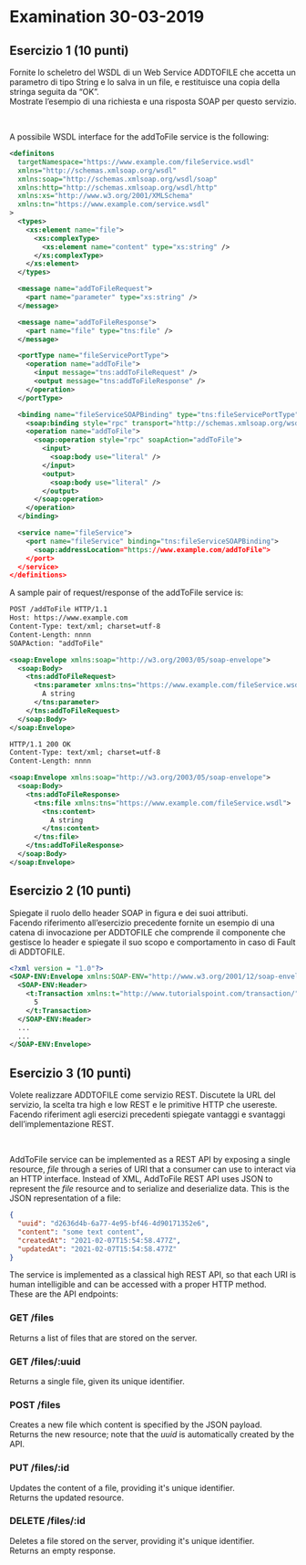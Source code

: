 # Examination 30-03-2019

## Esercizio 1 (10 punti) 
Fornite lo scheletro del WSDL di un Web Service ADDTOFILE che accetta un parametro di tipo String e lo salva in un file, e restituisce una copia della stringa seguita da “OK”.  
Mostrate l’esempio di una richiesta e una risposta SOAP per questo servizio.  

<br />

A possibile WSDL interface for the addToFile service is the following:  

```xml
<definitons
  targetNamespace="https://www.example.com/fileService.wsdl"
  xmlns="http://schemas.xmlsoap.org/wsdl"
  xmlns:soap="http://schemas.xmlsoap.org/wsdl/soap"
  xmlns:http="http://schemas.xmlsoap.org/wsdl/http"
  xmlns:xs="http://www.w3.org/2001/XMLSchema"
  xmlns:tn="https://www.example.com/service.wsdl"
>
  <types>
    <xs:element name="file">
      <xs:complexType>
        <xs:element name="content" type="xs:string" />
      </xs:complexType>
    </xs:element>
  </types>

  <message name="addToFileRequest">
    <part name="parameter" type="xs:string" />
  </message>

  <message name="addToFileResponse">
    <part name="file" type="tns:file" />
  </message>

  <portType name="fileServicePortType">
    <operation name="addToFile">
      <input message="tns:addToFileRequest" />
      <output message="tns:addToFileResponse" />
    </operation>
  </portType>

  <binding name="fileServiceSOAPBinding" type="tns:fileServicePortType">
    <soap:binding style="rpc" transport="http://schemas.xmlsoap.org/wsdl/http" />
    <operation name="addToFile">
      <soap:operation style="rpc" soapAction="addToFile">
        <input>
          <soap:body use="literal" />
        </input>
        <output>
          <soap:body use="literal" />
        </output>
      </soap:operation>
    </operation>
  </binding>

  <service name="fileService">
    <port name="fileService" binding="tns:fileServiceSOAPBinding">
      <soap:addressLocation="https://www.example.com/addToFile">
    </port>
  </service>
</definitions>
```

A sample pair of request/response of the addToFile service is:

```xml
POST /addToFile HTTP/1.1
Host: https://www.example.com
Content-Type: text/xml; charset=utf-8
Content-Length: nnnn
SOAPAction: "addToFile"

<soap:Envelope xmlns:soap="http://w3.org/2003/05/soap-envelope">
  <soap:Body>
    <tns:addToFileRequest>
      <tns:parameter xmlns:tns="https://www.example.com/fileService.wsdl">
        A string
      </tns:parameter>
    </tns:addToFileRequest>
  </soap:Body>
</soap:Envelope>
```

```xml
HTTP/1.1 200 OK
Content-Type: text/xml; charset=utf-8
Content-Length: nnnn

<soap:Envelope xmlns:soap="http://w3.org/2003/05/soap-envelope">
  <soap:Body>
    <tns:addToFileResponse>
      <tns:file xmlns:tns="https://www.example.com/fileService.wsdl">
        <tns:content>
          A string
        </tns:content>
      </tns:file>
    </tns:addToFileResponse>
  </soap:Body>
</soap:Envelope>
```

## Esercizio 2 (10 punti)
Spiegate il ruolo dello header SOAP in figura e dei suoi attributi.  
Facendo riferimento all’esercizio precedente fornite un esempio di una catena di invocazione per ADDTOFILE che comprende il componente che gestisce lo header e spiegate il suo scopo e comportamento in caso di Fault di ADDTOFILE.  

```xml
<?xml version = "1.0"?>
<SOAP-ENV:Envelope xmlns:SOAP-ENV="http://www.w3.org/2001/12/soap-envelope" SOAP-ENV:encodingStyle="http://www.w3.org/2001/12/soap-encoding">
  <SOAP-ENV:Header>
    <t:Transaction xmlns:t="http://www.tutorialspoint.com/transaction/" SOAP-ENV:mustUnderstand="true">
      5
    </t:Transaction>
  </SOAP-ENV:Header>
  ...
  ...
</SOAP-ENV:Envelope>
```

## Esercizio 3 (10 punti)
Volete realizzare ADDTOFILE come servizio REST. Discutete la URL del servizio, la scelta tra high e low REST e le primitive HTTP che usereste.  
Facendo riferiment agli esercizi precedenti spiegate vantaggi e svantaggi dell’implementazione REST.  

<br />

AddToFile service can be implemented as a REST API by exposing a single resource, _file_ through a series of URI that a consumer can use to interact via an HTTP interface. Instead of XML, AddToFile REST API uses JSON to represent the _file_ resource and to serialize and deserialize data. 
This is the JSON representation of a file:

```json
{
  "uuid": "d2636d4b-6a77-4e95-bf46-4d90171352e6",
  "content": "some text content",
  "createdAt": "2021-02-07T15:54:58.477Z",
  "updatedAt": "2021-02-07T15:54:58.477Z"
}
```

The service is implemented as a classical high REST API, so that each URI is human intelligible and can be accessed with a proper HTTP method.  
These are the API endpoints:  

### GET /files

Returns a list of files that are stored on the server.

### GET /files/:uuid

Returns a single file, given its unique identifier.

### POST /files

Creates a new file which content is specified by the JSON payload.  
Returns the new resource; note that the _uuid_ is automatically created by the API.  

### PUT /files/:id

Updates the content of a file, providing it's unique identifier.  
Returns the updated resource.  

### DELETE /files/:id

Deletes a file stored on the server, providing it's unique identifier.  
Returns an empty response.  